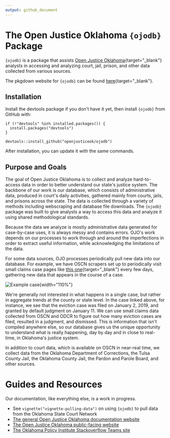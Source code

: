 ```yaml
---
output: github_document
---
```


# The Open Justice Oklahoma `{ojodb}` Package

`{ojodb}` is a package that assists [Open Justice Oklahoma](https://openjustice.okpolicy.org/){target="_blank"} analysts in accessing and analyzing court, jail, prison, and other data collected from various sources.

The pkgdown website for `{ojodb}` can be found [here](https://openjusticeok.github.io/ojodb/){target="_blank"}.

## Installation

Install the devtools package if you don't have it yet, then install `{ojodb}` from GitHub with:

    if (!"devtools" %in% installed.packages()) {
      install.packages("devtools")
    }

    devtools::install_github("openjusticeok/ojodb")

After installation, you can update it with the same commands.

## Purpose and Goals

The goal of Open Justice Oklahoma is to collect and analyze hard-to-access data in order to better understand our state's justice system. The backbone of our work is our database, which consists of administrative data, produced in court's daily activities, gathered mainly from courts, jails, and prisons across the state. The data is collected through a variety of methods including webscraping and database file downloads. The `{ojodb}` package was built to give analysts a way to access this data and analyze it using shared methodological standards.

Because the data we analyze is mostly administrative data generated for case-by-case uses, it is always messy and contains errors. OJO's work depends on our processes to work through and around the imperfections in order to extract useful information, while acknowledging the limitations of the data.

For some data sources, OJO processes periodically pull new data into our database. For example, we have OSCN scrapers set up to periodically visit small claims case pages like [this one](https://www.oscn.net/dockets/GetCaseInformation.aspx?db=tulsa&number=SC-2019-10){target="_blank"} every few days, gathering new data that appears in the course of a case.

![Example case](man/figures/case_example.png){width="110%"}

We're generally not interested in what happens in a single case, but rather in aggregate trends at the county or state level. In the case linked above, for instance, we see that the eviction case was filed on January 2, 2019, and granted by default judgment on January 11. We can use small claims data collected from OSCN and ODCR to figure out how many eviction cases are filed, resulted in a judgment, and dismissed. This is information that isn't compiled anywhere else, so our database gives us the unique opportunity to understand what is really happening, day by day and in close to real-time, in Oklahoma's justice system.

In addition to court data, which is available on OSCN in near-real time, we collect data from the Oklahoma Department of Corrections, the Tulsa County Jail, the Oklahoma County Jail, the Pardon and Parole Board, and other sources.

# Guides and Resources

Our documentation, like everything else, is a work in progress.

-   See `vignette("vignette-pulling-data")` on using `{ojodb}` to pull data from the Oklahoma State Court Network
-   [The general Open Justice Oklahoma documentation website](https://ojo-documentation-ie5mdr3jgq-uc.a.run.app/)
-   [The Open Justice Oklahoma public-facing website](https://openjustice.okpolicy.org/)
-   [The Oklahoma Policy Institute Stackoverflow Teams site](https://stackoverflowteams.com/c/oklahoma-policy-institute/questions)
